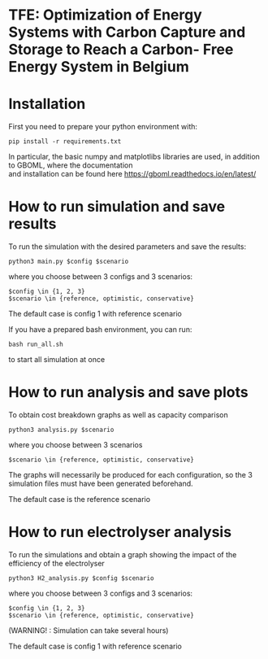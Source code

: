 # TFE: Optimization of Energy Systems with Carbon Capture and Storage to Reach a Carbon- Free Energy System in Belgium

# Installation
First you need to prepare your python environment with:   

`pip install -r requirements.txt`

In particular, the basic numpy and matplotlibs libraries are used, in addition to GBOML, where the documentation   
and installation can be found here https://gboml.readthedocs.io/en/latest/


# How to run simulation and save results 

To run the simulation with the desired parameters and save the results:

`python3 main.py $config $scenario`
 
where you choose between 3 configs and 3 scenarios:    
 
`$config \in {1, 2, 3}`   
`$scenario \in {reference, optimistic, conservative}`   

The default case is config 1 with reference scenario   

If you have a prepared bash environment, you can run: 

`bash run_all.sh`   

to start all simulation at once

# How to run analysis and save plots

To obtain cost breakdown graphs as well as capacity comparison 

`python3 analysis.py $scenario`

where you choose between 3 scenarios

`$scenario \in {reference, optimistic, conservative}`  

The graphs will necessarily be produced for each configuration, so the 3 simulation files must have been generated beforehand.

The default case is the reference scenario

# How to run electrolyser analysis 

To run the simulations and obtain a graph showing the impact of the efficiency of the electrolyser  

`python3 H2_analysis.py $config $scenario`   

where you choose between 3 configs and 3 scenarios:   

`$config \in {1, 2, 3}`   
`$scenario \in {reference, optimistic, conservative}`  

(WARNING! : Simulation can take several hours)

The default case is config 1 with reference scenario





